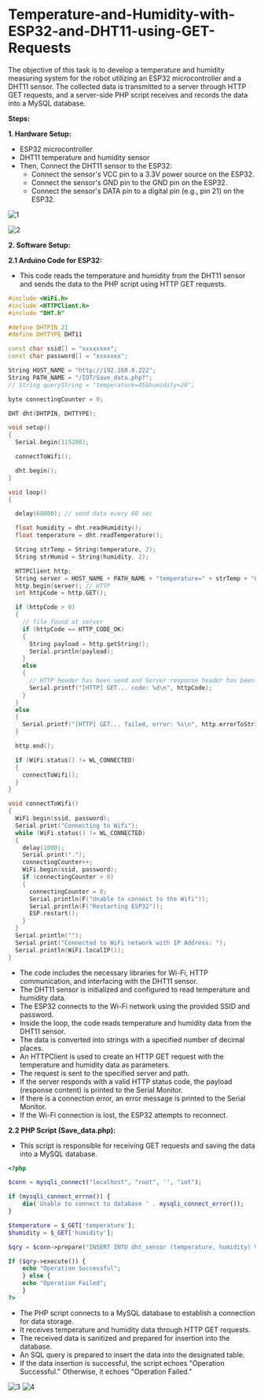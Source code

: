 # Temperature-and-Humidity-with-ESP32-and-DHT11-using-GET-Requests
The objective of this task is to develop a temperature and humidity measuring system for the robot utilizing an ESP32 microcontroller and a DHT11 sensor. The collected data is transmitted to a server through HTTP GET requests, and a server-side PHP script receives and records the data into a MySQL database.

**Steps:**

**1. Hardware Setup:**
- ESP32 microcontroller
- DHT11 temperature and humidity sensor
- Then, Connect the DHT11 sensor to the ESP32:
   - Connect the sensor's VCC pin to a 3.3V power source on the ESP32.
   - Connect the sensor's GND pin to the GND pin on the ESP32.
   - Connect the sensor's DATA pin to a digital pin (e.g., pin 21) on the ESP32.
  
![1](https://github.com/LatifahAbuhamamah/Temperature-and-Humidity-with-ESP32-and-DHT11-using-GET-Requests/blob/main/imagesss/Dht11-1.jpg)

![2](https://github.com/LatifahAbuhamamah/Temperature-and-Humidity-with-ESP32-and-DHT11-using-GET-Requests/blob/main/imagesss/Dht11-2.jpg)

**2. Software Setup:**


 **2.1 Arduino Code for ESP32:**
- This code reads the temperature and humidity from the DHT11 sensor and sends the data to the PHP script using HTTP GET requests.

```cpp
#include <WiFi.h>
#include <HTTPClient.h>
#include "DHT.h"

#define DHTPIN 21
#define DHTTYPE DHT11

const char ssid[] = "xxxxxxxx";
const char password[] = "xxxxxxx";

String HOST_NAME = "http://192.168.0.222"; 
String PATH_NAME = "/IOT/Save_data.php?";
// String queryString = "temperature=45&humidity=20";

byte connectingCounter = 0;

DHT dht(DHTPIN, DHTTYPE);

void setup()
{
  Serial.begin(115200);

  connectToWifi();

  dht.begin();
}

void loop()
{

  delay(60000); // send data every 60 sec

  float humidity = dht.readHumidity();
  float temperature = dht.readTemperature();

  String strTemp = String(temperature, 2);
  String strHumid = String(humidity, 2);

  HTTPClient http;
  String server = HOST_NAME + PATH_NAME + "temperature=" + strTemp + "&humidity=" + strHumid;
  http.begin(server); // HTTP
  int httpCode = http.GET();

  if (httpCode > 0)
  {
    // file found at server
    if (httpCode == HTTP_CODE_OK)
    {
      String payload = http.getString();
      Serial.println(payload);
    }
    else
    {
      // HTTP header has been send and Server response header has been handled
      Serial.printf("[HTTP] GET... code: %d\n", httpCode);
    }
  }
  else
  {
    Serial.printf("[HTTP] GET... failed, error: %s\n", http.errorToString(httpCode).c_str());
  }

  http.end();

  if (WiFi.status() != WL_CONNECTED)
  {
    connectToWifi();
  }
}

void connectToWifi()
{
  WiFi.begin(ssid, password);
  Serial.print("Connecting to Wifi");
  while (WiFi.status() != WL_CONNECTED)
  {
    delay(1000);
    Serial.print(".");
    connectingCounter++;
    WiFi.begin(ssid, password);
    if (connectingCounter > 8)
    {
      connectingCounter = 0;
      Serial.println(F("Unable to connect to the Wifi"));
      Serial.println(F("Restarting ESP32"));
      ESP.restart();
    }
  }
  Serial.println("");
  Serial.print("Connected to WiFi network with IP Address: ");
  Serial.println(WiFi.localIP());
}
```
- The code includes the necessary libraries for Wi-Fi, HTTP communication, and interfacing with the DHT11 sensor.
- The DHT11 sensor is initialized and configured to read temperature and humidity data.
- The ESP32 connects to the Wi-Fi network using the provided SSID and password.
- Inside the loop, the code reads temperature and humidity data from the DHT11 sensor.
- The data is converted into strings with a specified number of decimal places.
- An HTTPClient is used to create an HTTP GET request with the temperature and humidity data as parameters.
- The request is sent to the specified server and path.
- If the server responds with a valid HTTP status code, the payload (response content) is printed to the Serial Monitor.
- If there is a connection error, an error message is printed to the Serial Monitor.
- If the Wi-Fi connection is lost, the ESP32 attempts to reconnect.



 **2.2 PHP Script (Save_data.php):**
- This script is responsible for receiving GET requests and saving the data into a MySQL database.

```php
<?php

$conn = mysqli_connect("localhost", "root", '', "iot");

if (mysqli_connect_errno()) {
    die('Unable to connect to database ' . mysqli_connect_error());
}

$temperature = $_GET['temperature'];
$humidity = $_GET['humidity'];

$qry = $conn->prepare("INSERT INTO dht_sensor (temperature, humidity) VALUES ('" . $temperature . "','" . $humidity . "')");

If ($qry->execute()) {
    echo "Operation Successful";
    } else {
    echo "Operation Failed";
    }
?>
```
- The PHP script connects to a MySQL database to establish a connection for data storage.
- It receives temperature and humidity data through HTTP GET requests.
- The received data is sanitized and prepared for insertion into the database.
- An SQL query is prepared to insert the data into the designated table.
- If the data insertion is successful, the script echoes "Operation Successful." Otherwise, it echoes "Operation Failed."

![3](https://github.com/LatifahAbuhamamah/Temperature-and-Humidity-with-ESP32-and-DHT11-using-GET-Requests/blob/main/imagesss/URL.png)
![4](https://github.com/LatifahAbuhamamah/Temperature-and-Humidity-with-ESP32-and-DHT11-using-GET-Requests/blob/main/imagesss/database.png)
